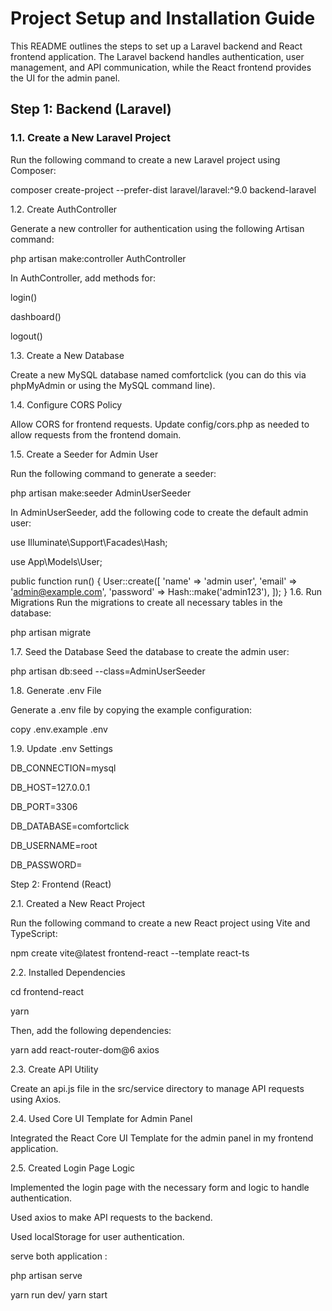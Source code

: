 # Project Setup and Installation Guide

This README outlines the steps to set up a Laravel backend and React frontend application. The Laravel backend handles authentication, user management, and API communication, while the React frontend provides the UI for the admin panel.

## Step 1: Backend (Laravel)

### 1.1. Create a New Laravel Project

Run the following command to create a new Laravel project using Composer:

composer create-project --prefer-dist laravel/laravel:^9.0 backend-laravel

1.2. Create AuthController

Generate a new controller for authentication using the following Artisan command:

php artisan make:controller AuthController

In AuthController, add methods for:

login()

dashboard()

logout()

1.3. Create a New Database

Create a new MySQL database named comfortclick (you can do this via phpMyAdmin or using the MySQL command line).

1.4. Configure CORS Policy

Allow CORS for frontend requests. Update config/cors.php as needed to allow requests from the frontend domain.

1.5. Create a Seeder for Admin User

Run the following command to generate a seeder:

php artisan make:seeder AdminUserSeeder

In AdminUserSeeder, add the following code to create the default admin user:

use Illuminate\Support\Facades\Hash;

use App\Models\User;

public function run()
{
    User::create([
        'name' => 'admin user',
        'email' => 'admin@example.com',
        'password' => Hash::make('admin123'),
    ]);
}
1.6. Run Migrations
Run the migrations to create all necessary tables in the database:

php artisan migrate

1.7. Seed the Database
Seed the database to create the admin user:

php artisan db:seed --class=AdminUserSeeder

1.8. Generate .env File

Generate a .env file by copying the example configuration:

copy .env.example .env

1.9. Update .env Settings

DB_CONNECTION=mysql

DB_HOST=127.0.0.1

DB_PORT=3306

DB_DATABASE=comfortclick

DB_USERNAME=root

DB_PASSWORD=

Step 2: Frontend (React)

2.1. Created a New React Project

Run the following command to create a new React project using Vite and TypeScript:

npm create vite@latest frontend-react --template react-ts

2.2. Installed Dependencies

cd frontend-react

yarn

Then, add the following dependencies:

yarn add react-router-dom@6 axios

2.3. Create API Utility

Create an api.js file in the src/service directory to manage API requests using Axios.

2.4. Used Core UI Template for Admin Panel

Integrated the React Core UI Template for the admin panel in my frontend application.

2.5. Created Login Page Logic

Implemented the login page with the necessary form and logic to handle authentication.

Used axios to make API requests to the backend.

Used localStorage for user authentication.

serve both application : 

php artisan serve

yarn run dev/ yarn start
